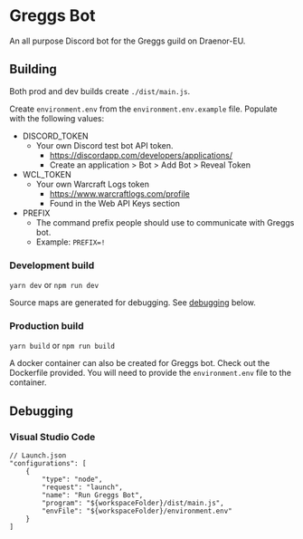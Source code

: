 # Greggs Bot

An all purpose Discord bot for the Greggs guild on Draenor-EU.

## Building

Both prod and dev builds create `./dist/main.js`.

Create `environment.env` from the `environment.env.example` file. Populate with the following values:

 * DISCORD_TOKEN
   * Your own Discord test bot API token.
     * https://discordapp.com/developers/applications/
     * Create an application > Bot > Add Bot > Reveal Token
 * WCL_TOKEN
   * Your own Warcraft Logs token
     * https://www.warcraftlogs.com/profile
     * Found in the Web API Keys section
 * PREFIX
   * The command prefix people should use to communicate with Greggs bot.
   * Example: `PREFIX=!`

### Development build

`yarn dev` or `npm run dev`

Source maps are generated for debugging. See [debugging](#debugging) below.

### Production build

`yarn build` or `npm run build`

A docker container can also be created for Greggs bot. Check out the Dockerfile provided. You will need to provide the `environment.env` file to the container.

## Debugging

### Visual Studio Code
```
// Launch.json
"configurations": [
    {
        "type": "node",
        "request": "launch",
        "name": "Run Greggs Bot",
        "program": "${workspaceFolder}/dist/main.js",
        "envFile": "${workspaceFolder}/environment.env"
    }
]
```